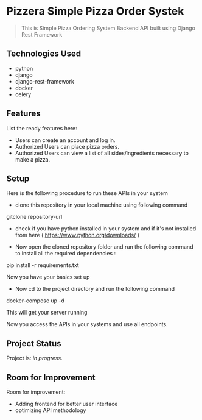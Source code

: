 # Pizzera Simple Pizza Order Systek

> This is Simple Pizza Ordering System Backend API built using Django Rest Framework 


## Technologies Used
- python
- django
- django-rest-framework
- docker
- celery


## Features
List the ready features here:
- Users can create an account and log in.
- Authorized Users can place pizza orders.
- Authorized Users can view a list of all sides/ingredients necessary to make a pizza.



## Setup

Here is the following procedure to run these APIs in your system 

- clone this repository in your local machine using following command

gitclone repository-url 

- check if you have python installed in your system and if it's not installed from here ( https://www.python.org/downloads/ )

- Now open the cloned repository folder and run the following command to install all the required dependencies :

pip install -r requirements.txt

Now you have your basics set up 

- Now cd to the project directory and run the following command

docker-compose up -d
 
This will get your server running


Now you access the APIs in your systems and use all endpoints.


## Project Status

Project is: _in progress_.


## Room for Improvement

Room for improvement:

- Adding frontend for better user interface
- optimizing API methodology